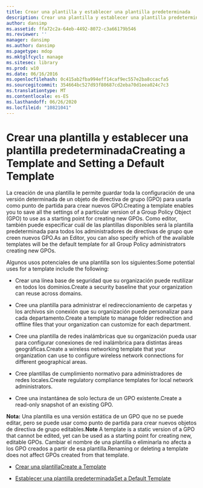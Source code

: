```yaml
---
title: Crear una plantilla y establecer una plantilla predeterminada
description: Crear una plantilla y establecer una plantilla predeterminada
author: dansimp
ms.assetid: ffa72c2a-64eb-4492-8072-c3a66179b546
ms.reviewer: ''
manager: dansimp
ms.author: dansimp
ms.pagetype: mdop
ms.mktglfcycl: manage
ms.sitesec: library
ms.prod: w10
ms.date: 06/16/2016
ms.openlocfilehash: 0c415ab2fba994eff14caf9ec557e2ba8ccacfa5
ms.sourcegitcommit: 354664bc527d93f80687cd2eba70d1eea024c7c3
ms.translationtype: MT
ms.contentlocale: es-ES
ms.lasthandoff: 06/26/2020
ms.locfileid: "10821041"
---
```

# <span data-ttu-id="5404f-103">Crear una plantilla y establecer una plantilla predeterminada</span><span class="sxs-lookup"><span data-stu-id="5404f-103">Creating a Template and Setting a Default Template</span></span>


<span data-ttu-id="5404f-104">La creación de una plantilla le permite guardar toda la configuración de una versión determinada de un objeto de directiva de grupo (GPO) para usarla como punto de partida para crear nuevos GPO.</span><span class="sxs-lookup"><span data-stu-id="5404f-104">Creating a template enables you to save all the settings of a particular version of a Group Policy Object (GPO) to use as a starting point for creating new GPOs.</span></span> <span data-ttu-id="5404f-105">Como editor, también puede especificar cuál de las plantillas disponibles será la plantilla predeterminada para todos los administradores de directivas de grupo que creen nuevos GPO.</span><span class="sxs-lookup"><span data-stu-id="5404f-105">As an Editor, you can also specify which of the available templates will be the default template for all Group Policy administrators creating new GPOs.</span></span>

<span data-ttu-id="5404f-106">Algunos usos potenciales de una plantilla son los siguientes:</span><span class="sxs-lookup"><span data-stu-id="5404f-106">Some potential uses for a template include the following:</span></span>

-   <span data-ttu-id="5404f-107">Crear una línea base de seguridad que su organización puede reutilizar en todos los dominios.</span><span class="sxs-lookup"><span data-stu-id="5404f-107">Create a security baseline that your organization can reuse across domains.</span></span>

-   <span data-ttu-id="5404f-108">Cree una plantilla para administrar el redireccionamiento de carpetas y los archivos sin conexión que su organización puede personalizar para cada departamento.</span><span class="sxs-lookup"><span data-stu-id="5404f-108">Create a template to manage folder redirection and offline files that your organization can customize for each department.</span></span>

-   <span data-ttu-id="5404f-109">Cree una plantilla de redes inalámbricas que su organización pueda usar para configurar conexiones de red inalámbrica para distintas áreas geográficas.</span><span class="sxs-lookup"><span data-stu-id="5404f-109">Create a wireless networking template that your organization can use to configure wireless network connections for different geographical areas.</span></span>

-   <span data-ttu-id="5404f-110">Cree plantillas de cumplimiento normativo para administradores de redes locales.</span><span class="sxs-lookup"><span data-stu-id="5404f-110">Create regulatory compliance templates for local network administrators.</span></span>

-   <span data-ttu-id="5404f-111">Cree una instantánea de solo lectura de un GPO existente.</span><span class="sxs-lookup"><span data-stu-id="5404f-111">Create a read-only snapshot of an existing GPO.</span></span>

<span data-ttu-id="5404f-112">**Nota:**  Una plantilla es una versión estática de un GPO que no se puede editar, pero se puede usar como punto de partida para crear nuevos objetos de directiva de grupo editables.</span><span class="sxs-lookup"><span data-stu-id="5404f-112">**Note** A template is a static version of a GPO that cannot be edited, yet can be used as a starting point for creating new, editable GPOs.</span></span> <span data-ttu-id="5404f-113">Cambiar el nombre de una plantilla o eliminarla no afecta a los GPO creados a partir de esa plantilla.</span><span class="sxs-lookup"><span data-stu-id="5404f-113">Renaming or deleting a template does not affect GPOs created from that template.</span></span>

 

-   [<span data-ttu-id="5404f-114">Crear una plantilla</span><span class="sxs-lookup"><span data-stu-id="5404f-114">Create a Template</span></span>](create-a-template-agpm40.md)

-   [<span data-ttu-id="5404f-115">Establecer una plantilla predeterminada</span><span class="sxs-lookup"><span data-stu-id="5404f-115">Set a Default Template</span></span>](set-a-default-template-agpm40.md)

 

 





